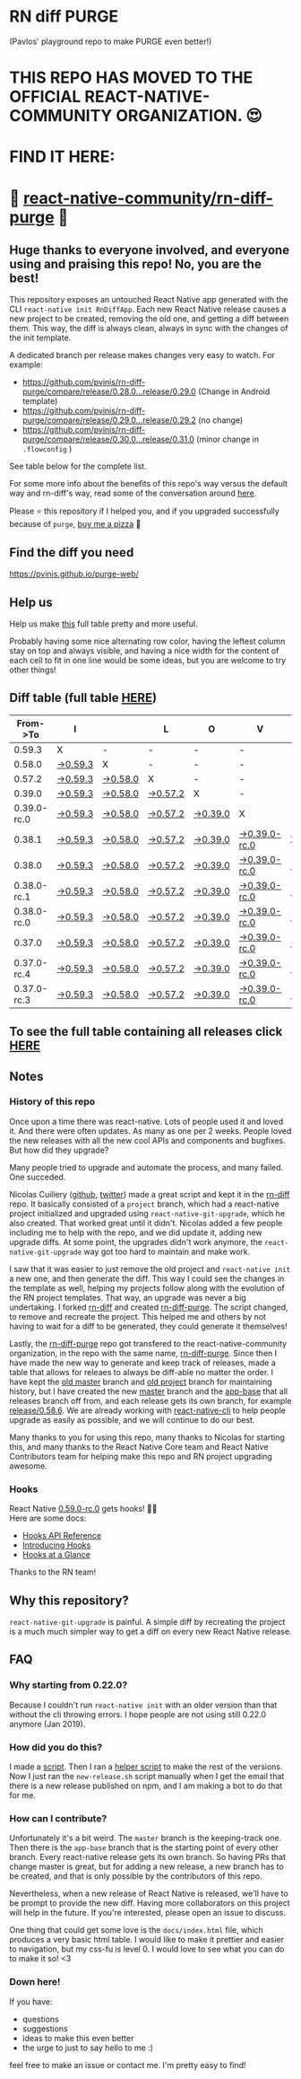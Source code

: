 # RN diff PURGE
(Pavlos' playground repo to make PURGE even better!)

# THIS REPO HAS MOVED TO THE OFFICIAL REACT-NATIVE-COMMUNITY ORGANIZATION. 😍
# FIND IT HERE:  
# 💪 [react-native-community/rn-diff-purge](https://github.com/react-native-community/rn-diff-purge) 🎉
## Huge thanks to everyone involved, and everyone using and praising this repo! No, you are the best!

This repository exposes an untouched React Native app generated with the CLI
`react-native init RnDiffApp`. Each new React Native release causes a new project to be created, removing the old one, and getting a diff between them. This way, the diff is always clean, always in sync with the changes of the init template.

A dedicated branch per release makes changes very easy
to watch. For example:

* https://github.com/pvinis/rn-diff-purge/compare/release/0.28.0...release/0.29.0
(Change in Android template)
* https://github.com/pvinis/rn-diff-purge/compare/release/0.29.0...release/0.29.2
(no change)
* https://github.com/pvinis/rn-diff-purge/compare/release/0.30.0...release/0.31.0
(minor change in `.flowconfig` )

See table below for the complete list.

For some more info about the benefits of this repo's way versus the default way and rn-diff's way, read some of the conversation around [here](https://github.com/react-native-community/discussions-and-proposals/issues/68#issuecomment-452227478).

Please :star: this repository if I helped you, and if you upgraded successfully because of `purge`, [buy me a pizza](https://www.buymeacoffee.com/DGWwHVZ4s) :pizza:

## Find the diff you need
https://pvinis.github.io/purge-web/

## Help us
Help us make [this](https://pvinis.github.io/rn-diff-purge) full table pretty and more useful.

Probably having some nice alternating row color, having the leftest column stay on top and always visible, and having a nice width for the content of each cell to fit in one line would be some ideas, but you are welcome to try other things!

## Diff table (full table [HERE](https://pvinis.github.io/rn-diff-purge))

| From->To    | I                                                                                               |                                                                                                 | L                                                                                               | O                                                                                               | V                                                                                                         | E                                                                                               |                                                                                                 | D                                                                                                         | I                                                                                                         | F                                                                                               | F                                                                                                         | S   |
| ----------- | ----------------------------------------------------------------------------------------------- | ----------------------------------------------------------------------------------------------- | ----------------------------------------------------------------------------------------------- | ----------------------------------------------------------------------------------------------- | --------------------------------------------------------------------------------------------------------- | ----------------------------------------------------------------------------------------------- | ----------------------------------------------------------------------------------------------- | --------------------------------------------------------------------------------------------------------- | --------------------------------------------------------------------------------------------------------- | ----------------------------------------------------------------------------------------------- | --------------------------------------------------------------------------------------------------------- | --- |
| 0.59.3      | X                                                                                               | -                                                                                               | -                                                                                               | -                                                                                               | -                                                                                                         | -                                                                                               | -                                                                                               | -                                                                                                         | -                                                                                                         | -                                                                                               | -                                                                                                         | -   |
| 0.58.0      | [->0.59.3](https://github.com/pvinis/rn-diff-purge/compare/release/0.58.0..release/0.59.3)      | X                                                                                               | -                                                                                               | -                                                                                               | -                                                                                                         | -                                                                                               | -                                                                                               | -                                                                                                         | -                                                                                                         | -                                                                                               | -                                                                                                         | -   |
| 0.57.2      | [->0.59.3](https://github.com/pvinis/rn-diff-purge/compare/release/0.57.2..release/0.59.3)      | [->0.58.0](https://github.com/pvinis/rn-diff-purge/compare/release/0.57.2..release/0.58.0)      | X                                                                                               | -                                                                                               | -                                                                                                         | -                                                                                               | -                                                                                               | -                                                                                                         | -                                                                                                         | -                                                                                               | -                                                                                                         | -   |
| 0.39.0      | [->0.59.3](https://github.com/pvinis/rn-diff-purge/compare/release/0.39.0..release/0.59.3)      | [->0.58.0](https://github.com/pvinis/rn-diff-purge/compare/release/0.39.0..release/0.58.0)      | [->0.57.2](https://github.com/pvinis/rn-diff-purge/compare/release/0.39.0..release/0.57.2)      | X                                                                                               | -                                                                                                         | -                                                                                               | -                                                                                               | -                                                                                                         | -                                                                                                         | -                                                                                               | -                                                                                                         | -   |
| 0.39.0-rc.0 | [->0.59.3](https://github.com/pvinis/rn-diff-purge/compare/release/0.39.0-rc.0..release/0.59.3) | [->0.58.0](https://github.com/pvinis/rn-diff-purge/compare/release/0.39.0-rc.0..release/0.58.0) | [->0.57.2](https://github.com/pvinis/rn-diff-purge/compare/release/0.39.0-rc.0..release/0.57.2) | [->0.39.0](https://github.com/pvinis/rn-diff-purge/compare/release/0.39.0-rc.0..release/0.39.0) | X                                                                                                         | -                                                                                               | -                                                                                               | -                                                                                                         | -                                                                                                         | -                                                                                               | -                                                                                                         | -   |
| 0.38.1      | [->0.59.3](https://github.com/pvinis/rn-diff-purge/compare/release/0.38.1..release/0.59.3)      | [->0.58.0](https://github.com/pvinis/rn-diff-purge/compare/release/0.38.1..release/0.58.0)      | [->0.57.2](https://github.com/pvinis/rn-diff-purge/compare/release/0.38.1..release/0.57.2)      | [->0.39.0](https://github.com/pvinis/rn-diff-purge/compare/release/0.38.1..release/0.39.0)      | [->0.39.0-rc.0](https://github.com/pvinis/rn-diff-purge/compare/release/0.38.1..release/0.39.0-rc.0)      | X                                                                                               | -                                                                                               | -                                                                                                         | -                                                                                                         | -                                                                                               | -                                                                                                         | -   |
| 0.38.0      | [->0.59.3](https://github.com/pvinis/rn-diff-purge/compare/release/0.38.0..release/0.59.3)      | [->0.58.0](https://github.com/pvinis/rn-diff-purge/compare/release/0.38.0..release/0.58.0)      | [->0.57.2](https://github.com/pvinis/rn-diff-purge/compare/release/0.38.0..release/0.57.2)      | [->0.39.0](https://github.com/pvinis/rn-diff-purge/compare/release/0.38.0..release/0.39.0)      | [->0.39.0-rc.0](https://github.com/pvinis/rn-diff-purge/compare/release/0.38.0..release/0.39.0-rc.0)      | [->0.38.1](https://github.com/pvinis/rn-diff-purge/compare/release/0.38.0..release/0.38.1)      | X                                                                                               | -                                                                                                         | -                                                                                                         | -                                                                                               | -                                                                                                         | -   |
| 0.38.0-rc.1 | [->0.59.3](https://github.com/pvinis/rn-diff-purge/compare/release/0.38.0-rc.1..release/0.59.3) | [->0.58.0](https://github.com/pvinis/rn-diff-purge/compare/release/0.38.0-rc.1..release/0.58.0) | [->0.57.2](https://github.com/pvinis/rn-diff-purge/compare/release/0.38.0-rc.1..release/0.57.2) | [->0.39.0](https://github.com/pvinis/rn-diff-purge/compare/release/0.38.0-rc.1..release/0.39.0) | [->0.39.0-rc.0](https://github.com/pvinis/rn-diff-purge/compare/release/0.38.0-rc.1..release/0.39.0-rc.0) | [->0.38.1](https://github.com/pvinis/rn-diff-purge/compare/release/0.38.0-rc.1..release/0.38.1) | [->0.38.0](https://github.com/pvinis/rn-diff-purge/compare/release/0.38.0-rc.1..release/0.38.0) | X                                                                                                         | -                                                                                                         | -                                                                                               | -                                                                                                         | -   |
| 0.38.0-rc.0 | [->0.59.3](https://github.com/pvinis/rn-diff-purge/compare/release/0.38.0-rc.0..release/0.59.3) | [->0.58.0](https://github.com/pvinis/rn-diff-purge/compare/release/0.38.0-rc.0..release/0.58.0) | [->0.57.2](https://github.com/pvinis/rn-diff-purge/compare/release/0.38.0-rc.0..release/0.57.2) | [->0.39.0](https://github.com/pvinis/rn-diff-purge/compare/release/0.38.0-rc.0..release/0.39.0) | [->0.39.0-rc.0](https://github.com/pvinis/rn-diff-purge/compare/release/0.38.0-rc.0..release/0.39.0-rc.0) | [->0.38.1](https://github.com/pvinis/rn-diff-purge/compare/release/0.38.0-rc.0..release/0.38.1) | [->0.38.0](https://github.com/pvinis/rn-diff-purge/compare/release/0.38.0-rc.0..release/0.38.0) | [->0.38.0-rc.1](https://github.com/pvinis/rn-diff-purge/compare/release/0.38.0-rc.0..release/0.38.0-rc.1) | X                                                                                                         | -                                                                                               | -                                                                                                         | -   |
| 0.37.0      | [->0.59.3](https://github.com/pvinis/rn-diff-purge/compare/release/0.37.0..release/0.59.3)      | [->0.58.0](https://github.com/pvinis/rn-diff-purge/compare/release/0.37.0..release/0.58.0)      | [->0.57.2](https://github.com/pvinis/rn-diff-purge/compare/release/0.37.0..release/0.57.2)      | [->0.39.0](https://github.com/pvinis/rn-diff-purge/compare/release/0.37.0..release/0.39.0)      | [->0.39.0-rc.0](https://github.com/pvinis/rn-diff-purge/compare/release/0.37.0..release/0.39.0-rc.0)      | [->0.38.1](https://github.com/pvinis/rn-diff-purge/compare/release/0.37.0..release/0.38.1)      | [->0.38.0](https://github.com/pvinis/rn-diff-purge/compare/release/0.37.0..release/0.38.0)      | [->0.38.0-rc.1](https://github.com/pvinis/rn-diff-purge/compare/release/0.37.0..release/0.38.0-rc.1)      | [->0.38.0-rc.0](https://github.com/pvinis/rn-diff-purge/compare/release/0.37.0..release/0.38.0-rc.0)      | X                                                                                               | -                                                                                                         | -   |
| 0.37.0-rc.4 | [->0.59.3](https://github.com/pvinis/rn-diff-purge/compare/release/0.37.0-rc.4..release/0.59.3) | [->0.58.0](https://github.com/pvinis/rn-diff-purge/compare/release/0.37.0-rc.4..release/0.58.0) | [->0.57.2](https://github.com/pvinis/rn-diff-purge/compare/release/0.37.0-rc.4..release/0.57.2) | [->0.39.0](https://github.com/pvinis/rn-diff-purge/compare/release/0.37.0-rc.4..release/0.39.0) | [->0.39.0-rc.0](https://github.com/pvinis/rn-diff-purge/compare/release/0.37.0-rc.4..release/0.39.0-rc.0) | [->0.38.1](https://github.com/pvinis/rn-diff-purge/compare/release/0.37.0-rc.4..release/0.38.1) | [->0.38.0](https://github.com/pvinis/rn-diff-purge/compare/release/0.37.0-rc.4..release/0.38.0) | [->0.38.0-rc.1](https://github.com/pvinis/rn-diff-purge/compare/release/0.37.0-rc.4..release/0.38.0-rc.1) | [->0.38.0-rc.0](https://github.com/pvinis/rn-diff-purge/compare/release/0.37.0-rc.4..release/0.38.0-rc.0) | [->0.37.0](https://github.com/pvinis/rn-diff-purge/compare/release/0.37.0-rc.4..release/0.37.0) | X                                                                                                         | -   |
| 0.37.0-rc.3 | [->0.59.3](https://github.com/pvinis/rn-diff-purge/compare/release/0.37.0-rc.3..release/0.59.3) | [->0.58.0](https://github.com/pvinis/rn-diff-purge/compare/release/0.37.0-rc.3..release/0.58.0) | [->0.57.2](https://github.com/pvinis/rn-diff-purge/compare/release/0.37.0-rc.3..release/0.57.2) | [->0.39.0](https://github.com/pvinis/rn-diff-purge/compare/release/0.37.0-rc.3..release/0.39.0) | [->0.39.0-rc.0](https://github.com/pvinis/rn-diff-purge/compare/release/0.37.0-rc.3..release/0.39.0-rc.0) | [->0.38.1](https://github.com/pvinis/rn-diff-purge/compare/release/0.37.0-rc.3..release/0.38.1) | [->0.38.0](https://github.com/pvinis/rn-diff-purge/compare/release/0.37.0-rc.3..release/0.38.0) | [->0.38.0-rc.1](https://github.com/pvinis/rn-diff-purge/compare/release/0.37.0-rc.3..release/0.38.0-rc.1) | [->0.38.0-rc.0](https://github.com/pvinis/rn-diff-purge/compare/release/0.37.0-rc.3..release/0.38.0-rc.0) | [->0.37.0](https://github.com/pvinis/rn-diff-purge/compare/release/0.37.0-rc.3..release/0.37.0) | [->0.37.0-rc.4](https://github.com/pvinis/rn-diff-purge/compare/release/0.37.0-rc.3..release/0.37.0-rc.4) | X   |

## To see the full table containing all releases click [HERE](https://pvinis.github.io/rn-diff-purge)

## Notes

### History of this repo

Once upon a time there was react-native. Lots of people used it and loved it. And there were often updates. As many as one per 2 weeks. People loved the new releases with all the new cool APIs and components and bugfixes. But how did they upgrade?

Many people tried to upgrade and automate the process, and many failed. One succeded.

Nicolas Cuillery ([github](https://github.com/ncuillery), [twitter](https://twitter.com/ncuillery)) made a great script and kept it in the [rn-diff](https://github.com/ncuillery/rn-diff) repo. It basically consisted of a `project` branch, which had a react-native project initialized and upgraded using `react-native-git-upgrade`, which he also created. That worked great until it didn't. Nicolas added a few people including me to help with the repo, and we did update it, adding new upgrade diffs. At some point, the upgrades didn't work anymore, the `react-native-git-upgrade` way got too hard to maintain and make work.

I saw that it was easier to just remove the old project and `react-native init` a new one, and then generate the diff. This way I could see the changes in the template as well, helping my projects follow along with the evolution of the RN project templates. That way, an upgrade was never a big undertaking. I forked [rn-diff](https://github.com/ncuillery/rn-diff) and created [rn-diff-purge](https://github.com/pvinis/rn-diff-purge). The script changed, to remove and recreate the project. This helped me and others by not having to wait for a diff to be generated, they could generate it themselves!

Lastly, the [rn-diff-purge](https://github.com/pvinis/rn-diff-purge) repo got transfered to the react-native-community organization, in the repo with the same name, [rn-diff-purge](https://github.com/react-native-community/rn-diff-purge). Since then I have made the new way to generate and keep track of releases, made a table that allows for releaes to always be diff-able no matter the order. I have kept the [old master](https://github.com/pvinis/rn-diff-purge/tree/old/master) branch and [old project](https://github.com/pvinis/rn-diff-purge/tree/old/project) branch for maintaining history, but I have created the new [master](https://github.com/pvinis/rn-diff-purge/tree/master) branch and the [app-base](https://github.com/pvinis/rn-diff-purge/tree/app-base) that all releases branch off from, and each release gets its own branch, for example [release/0.58.6](https://github.com/pvinis/rn-diff-purge/tree/release/0.58.6). We are already working with [react-native-cli](https://github.com/react-native-community/react-native-cli) to help people upgrade as easily as possible, and we will continue to do our best.

Many thanks to you for using this repo, many thanks to Nicolas for starting this, and many thanks to the React Native Core team and React Native Contributors team for helping make this repo and RN project upgrading awesome.

### Hooks
React Native [0.59.0-rc.0](https://github.com/pvinis/rn-diff-purge#version-changes) gets hooks! 🎉🥳  
Here are some docs:
- [Hooks API Reference](https://reactjs.org/docs/hooks-reference.html)
- [Introducing Hooks](https://reactjs.org/docs/hooks-intro.html)
- [Hooks at a Glance](https://reactjs.org/docs/hooks-overview.html)

Thanks to the RN team!

## Why this repository?
`react-native-git-upgrade` is painful. A simple diff by recreating the project is a much much simpler way to get a diff on every new React Native release.

## FAQ

### Why starting from 0.22.0?

Because I couldn't run `react-native init` with an older version than that without the cli throwing errors. I hope people are not using still 0.22.0 anymore (Jan 2019).

### How did you do this?

I made a [script](https://github.com/pvinis/rn-diff-purge/blob/master/new-release.sh). Then I ran a [helper script](https://github.com/pvinis/rn-diff-purge/blob/master/new-release.sh) to make the rest of the versions.
Now I just ran the `new-release.sh` script manually when I get the email that there is a new release published on npm, and I am making a bot to do that for me.

### How can I contribute?

Unfortunately it's a bit weird. The `master` branch is the keeping-track one. Then there is the `app-base` branch that is the starting point of every other branch. Every react-native release gets its own branch. So having PRs that change master is great, but for adding a new release, a new branch has to be created, and that is only possible by the contributors of this repo.

Nevertheless, when a new release of React Native is released, we'll have to be prompt to provide
the new diff. Having more collaborators on this project will help in the future. If you're interested, please open an issue to discuss.

One thing that could get some love is the `docs/index.html` file, which produces a very basic html table. I would like to make it prettier and easier to navigation, but my css-fu is level 0. I would love to see what you can do to make it so! <3

### Down here!

If you have: 
- questions
- suggestions
- ideas to make this even better
- the urge to just to say hello to me :)

feel free to make an issue or contact me. I'm pretty easy to find!
